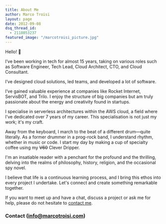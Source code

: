 ```yaml
---
title: About Me
author: Marco Troisi
layout: page
date: 2012-09-08
dsq_thread_id:
  - 2118053237
featured_image: "/marcotroisi_picture.jpg"
---
```

Hello! 👋

I’ve been working in tech for almost 15 years, taking on various roles such as Software Engineer, Tech Lead, Cloud Architect, CTO, and Cloud Consultant. 

I’ve designed cloud solutions, led teams, and developed a lot of software.

I’ve gained valuable experience at companies like Rocket Internet, ServisBOT, and Trilo. I enjoy the structure of big companies but am truly passionate about the energy and creativity found in startups.

I specialise in serverless architectures within the AWS cloud, a field where I've dedicated over 7 years of my career. This specialisation is not just my work; it's my craft.

Away from the keyboard, I march to the beat of a different drum—quite literally. As a former drummer in a prog-rock band, I understand rhythm, whether in music or code. I start my day by making a cup of specialty coffee using my <del>V60</del> Clever Dripper.

I'm an insatiable reader with a penchant for the profound and the thrilling, delving into the realms of philosophy, history, religion, and the occasional spy novel.

I believe that life is a continuous learning process, and I bring this ethos into every project I undertake. Let's connect and create something remarkable together.

If you want to meet up and have a chat, discuss a project or ask me for help, please do not hesitate to [contact me](https://www.marcotroisi.com/contact/).

### Contact (info@marcotroisi.com)
